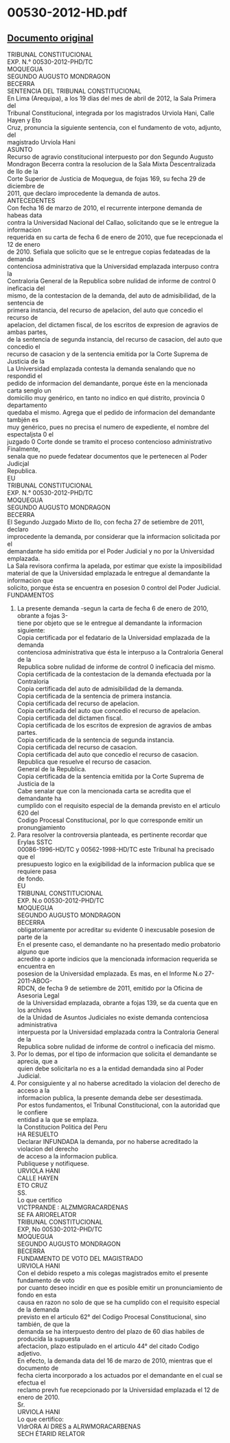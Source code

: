 
00530-2012-HD.pdf
=================
  
[Documento original](https://tc.gob.pe/jurisprudencia/2012/00530-2012-HD.pdf)  
---  
TRIBUNAL CONSTITUCIONAL  
EXP. N.° 00530-2012-PHD/TC  
MOQUEGUA  
SEGUNDO AUGUSTO MONDRAGON  
BECERRA  
SENTENCIA DEL TRIBUNAL CONSTITUCIONAL  
En Lima (Arequipa), a los 19 dias del mes de abril de 2012, la Sala Primera del  
Tribunal Constitucional, integrada por los magistrados Urviola Hani, Calle Hayen y Eto  
Cruz, pronuncia la siguiente sentencia, con el fundamento de voto, adjunto, del  
magistrado Urviola Hani  
ASUNTO  
Recurso de agravio constitucional interpuesto por don Segundo Augusto  
Mondragon Becerra contra la resolucion de la Sala Mixta Descentralizada de Ilo de la  
Corte Superior de Justicia de Moquegua, de fojas 169, su fecha 29 de diciembre de  
2011, que declaro improcedente la demanda de autos.  
ANTECEDENTES  
Con fecha 16 de marzo de 2010, el recurrente interpone demanda de habeas data  
contra la Universidad Nacional del Callao, solicitando que se le entregue la informacion  
requerida en su carta de fecha 6 de enero de 2010, que fue recepcionada el 12 de enero  
de 2010. Sefiala que solicito que se le entregue copias fedateadas de la demanda  
contenciosa administrativa que la Universidad emplazada interpuso contra la  
Contraloria General de la Republica sobre nulidad de informe de control 0 ineficacia del  
mismo, de la contestacion de la demanda, del auto de admisibilidad, de la sentencia de  
primera instancia, del recurso de apelacion, del auto que concedio el recurso de  
apelacion, del dictamen fiscal, de los escritos de expresion de agravios de ambas partes,  
de la sentencia de segunda instancia, del recurso de casacion, del auto que concedio el  
recurso de casacion y de la sentencia emitida por la Corte Suprema de Justicia de la  
La Universidad emplazada contesta la demanda senalando que no respondid el  
pedido de informacion del demandante, porque éste en la mencionada carta senglo un  
domicilio muy genérico, en tanto no indico en qué distrito, provincia 0 departamento  
quedaba el mismo. Agrega que el pedido de informacion del demandante tambjén es  
muy genérico, pues no precisa el numero de expediente, el nombre del espectaljsta 0 el  
juzgado 0 Corte donde se tramito el proceso contencioso administrativo Finalmente,  
senala que no puede fedatear documentos que le pertenecen al Poder Judicjal  
Republica.  
EU  
TRIBUNAL CONSTITUCIONAL  
EXP. N.° 00530-2012-PHD/TC  
MOQUEGUA  
SEGUNDO AUGUSTO MONDRAGON  
BECERRA  
El Segundo Juzgado Mixto de Ilo, con fecha 27 de setiembre de 2011, declaro  
improcedente la demanda, por considerar que la informacion solicitada por el  
demandante ha sido emitida por el Poder Judicial y no por la Universidad emplazada.  
La Sala revisora confirma la apelada, por estimar que existe la imposibilidad  
material de que la Universidad emplazada le entregue al demandante la informacion que  
solicito, porque ésta se encuentra en posesion 0 control del Poder Judicial.  
FUNDAMENTOS  
1. La presente demanda -segun la carta de fecha 6 de enero de 2010, obrante a fojas 3-  
tiene por objeto que se le entregue al demandante la informacion siguiente:  
Copia certificada por el fedatario de la Universidad emplazada de la demanda  
contenciosa administrativa que ésta le interpuso a la Contraloria General de la  
Republica sobre nulidad de informe de control 0 ineficacia del mismo.  
Copia certificada de la contestacion de la demanda efectuada por la Contraloria  
Copia certificada del auto de admisibilidad de la demanda.  
Copia certificada de la sentencia de primera instancia.  
Copia certificada del recurso de apelacion.  
Copia certificada del auto que concedio el recurso de apelacion.  
Copia certificada del dictamen fiscal.  
Copia certificada de los escritos de expresion de agravios de ambas partes.  
Copia certificada de la sentencia de segunda instancia.  
Copia certificada del recurso de casacion.  
Copia certificada del auto que concedio el recurso de casacion.  
Republica que resuelve el recurso de casacion.  
General de la Republica.  
Copia certificada de la sentencia emitida por la Corte Suprema de Justicia de la  
Cabe senalar que con la mencionada carta se acredita que el demandante ha  
cumplido con el requisito especial de la demanda previsto en el articulo 620 del  
Codigo Procesal Constitucional, por lo que corresponde emitir un pronungjamiento  
2. Para resolver la controversia planteada, es pertinente recordar que Erylas SSTC  
00086-1996-HD/TC y 00562-1998-HD/TC este Tribunal ha precisado que el  
presupuesto logico en la exigibilidad de la informacion publica que se requiere pasa  
de fondo.  
EU  
TRIBUNAL CONSTITUCIONAL  
EXP. N.o 00530-2012-PHD/TC  
MOQUEGUA  
SEGUNDO AUGUSTO MONDRAGON  
BECERRA  
obligatoriamente por acreditar su evidente 0 inexcusable posesion de parte de la  
En el presente caso, el demandante no ha presentado medio probatorio alguno que  
acredite o aporte indicios que la mencionada informacion requerida se encuentra en  
posesion de la Universidad emplazada. Es mas, en el Informe N.o 27-2011-ABOG-  
RDCN, de fecha 9 de setiembre de 2011, emitido por la Oficina de Asesoria Legal  
de la Universidad emplazada, obrante a fojas 139, se da cuenta que en los archivos  
de la Unidad de Asuntos Judiciales no existe demanda contenciosa administrativa  
interpuesta por la Universidad emplazada contra la Contraloria General de la  
Republica sobre nulidad de informe de control o ineficacia del mismo.  
3. Por lo demas, por el tipo de informacion que solicita el demandante se aprecia, que a  
quien debe solicitarla no es a la entidad demandada sino al Poder Judicial.  
4. Por consiguiente y al no haberse acreditado la violacion del derecho de acceso a la  
informacion publica, la presente demanda debe ser desestimada.  
Por estos fundamentos, el Tribunal Constitucional, con la autoridad que le confiere  
entidad a la que se emplaza.  
la Constitucion Politica del Peru  
HA RESUELTO  
Declarar INFUNDADA la demanda, por no haberse acreditado la violacion del derecho  
de acceso a la informacion publica.  
Publiquese y notifiquese.  
URVIOLA HANI  
CALLE HAYEN  
ETO CRUZ  
SS.  
Lo que certifico  
VICTPRANDE : ALZMMGRACARDENAS  
SE FA ARIORELATOR  
TRIBUNAL CONSTITUCIONAL  
EXP, No 00530-2012-PHD/TC  
MOQUEGUA  
SEGUNDO AUGUSTO MONDRAGON  
BECERRA  
FUNDAMENTO DE VOTO DEL MAGISTRADO  
URVIOLA HANI  
Con el debido respeto a mis colegas magistrados emito el presente fundamento de voto  
por cuanto deseo incidir en que es posible emitir un pronunciamiento de fondo en esta  
causa en razon no solo de que se ha cumplido con el requisito especial de la demanda  
previsto en el articulo 62° del Codigo Procesal Constitucional, sino también, de que la  
demanda se ha interpuesto dentro del plazo de 60 dias habiles de producida la supuesta  
afectacion, plazo estipulado en el articulo 44° del citado Codigo adjetivo.  
En efecto, la demanda data del 16 de marzo de 2010, mientras que el documento de  
fecha cierta incorporado a los actuados por el demandante en el cual se efectua el  
reclamo prevh fue recepcionado por la Universidad emplazada el 12 de enero de 2010.  
Sr.  
URVIOLA HANI  
Lo que certifico:  
VIdrORA Al DRES a ALRWMORACARBENAS  
SECH ÉTARID RELATOR